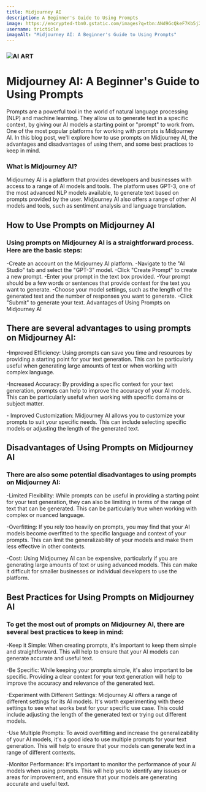 ```yaml
---
title: Midjourney AI
description: A Beginner's Guide to Using Prompts
image: https://encrypted-tbn0.gstatic.com/images?q=tbn:ANd9GcQkeF7Kb5j2mOh09Y0PjOJsOu8wOFS04AO6QQ&usqp=CAU
username: tricticle
imageAlt: "Midjourney AI: A Beginner's Guide to Using Prompts"
---
```

### ![AI ART](https://wallpaperaccess.com/full/8495957.png "Midjourney AI")

# Midjourney AI: A Beginner's Guide to Using Prompts

Prompts are a powerful tool in the world of natural language processing (NLP) and machine learning. They allow us to generate text in a specific context, by giving our AI models a starting point or "prompt" to work from. One of the most popular platforms for working with prompts is Midjourney AI. In this blog post, we'll explore how to use prompts on Midjourney AI, the advantages and disadvantages of using them, and some best practices to keep in mind.

### What is Midjourney AI?

Midjourney AI is a platform that provides developers and businesses with access to a range of AI models and tools. The platform uses GPT-3, one of the most advanced NLP models available, to generate text based on prompts provided by the user. Midjourney AI also offers a range of other AI models and tools, such as sentiment analysis and language translation.

## How to Use Prompts on Midjourney AI

### Using prompts on Midjourney AI is a straightforward process. Here are the basic steps:

\-Create an account on the Midjourney AI platform.
-Navigate to the "AI Studio" tab and select the "GPT-3" model.
-Click "Create Prompt" to create a new prompt.
-Enter your prompt in the text box provided. -Your prompt should be a few words or sentences that provide context for the text you want to generate.
-Choose your model settings, such as the length of the generated text and the number of responses you want to generate.
-Click "Submit" to generate your text.
Advantages of Using Prompts on Midjourney AI

## There are several advantages to using prompts on Midjourney AI:

\-Improved Efficiency: Using prompts can save you time and resources by providing a starting point for your text generation. This can be particularly useful when generating large amounts of text or when working with complex language.

\-Increased Accuracy: By providing a specific context for your text generation, prompts can help to improve the accuracy of your AI models. This can be particularly useful when working with specific domains or subject matter.

\- Improved Customization: Midjourney AI allows you to customize your prompts to suit your specific needs. This can include selecting specific models or adjusting the length of the generated text.

## Disadvantages of Using Prompts on Midjourney AI

### There are also some potential disadvantages to using prompts on Midjourney AI:

\-Limited Flexibility: While prompts can be useful in providing a starting point for your text generation, they can also be limiting in terms of the range of text that can be generated. This can be particularly true when working with complex or nuanced language.

\-Overfitting: If you rely too heavily on prompts, you may find that your AI models become overfitted to the specific language and context of your prompts. This can limit the generalizability of your models and make them less effective in other contexts.

\-Cost: Using Midjourney AI can be expensive, particularly if you are generating large amounts of text or using advanced models. This can make it difficult for smaller businesses or individual developers to use the platform.

## Best Practices for Using Prompts on Midjourney AI

### To get the most out of prompts on Midjourney AI, there are several best practices to keep in mind:

\-Keep it Simple: When creating prompts, it's important to keep them simple and straightforward. This will help to ensure that your AI models can generate accurate and useful text.

\-Be Specific: While keeping your prompts simple, it's also important to be specific. Providing a clear context for your text generation will help to improve the accuracy and relevance of the generated text.

\-Experiment with Different Settings: Midjourney AI offers a range of different settings for its AI models. It's worth experimenting with these settings to see what works best for your specific use case. This could include adjusting the length of the generated text or trying out different models.

\-Use Multiple Prompts: To avoid overfitting and increase the generalizability of your AI models, it's a good idea to use multiple prompts for your text generation. This will help to ensure that your models can generate text in a range of different contexts.

\-Monitor Performance: It's important to monitor the performance of your AI models when using prompts. This will help you to identify any issues or areas for improvement, and ensure that your models are generating accurate and useful text.